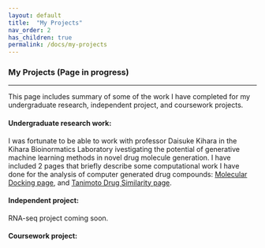 ```yaml
---
layout: default
title:  "My Projects"
nav_order: 2
has_children: true
permalink: /docs/my-projects
---
```

### My Projects (Page in progress)
---------------------------------------------------------------
This page includes summary of some of the work I have completed for my undergraduate research, independent project, and coursework projects.   
#### Undergraduate research work:  
I was fortunate to be able to work with professor Daisuke Kihara in the Kihara Bioinormatics Laboratory ivestigating the potential of generative machine learning methods in novel drug molecule generation. I have included 2 pages that briefly describe some computational work I have done for the analysis of computer generated drug compounds: [Molecular Docking page](https://nhwivo.github.io/docs/my-projects/docking_ligands.html), and [Tanimoto Drug Similarity page](https://nhwivo.github.io/docs/my-projects/tanimoto_calc.html).   


#### Independent project: 
RNA-seq project coming soon. 

#### Coursework project: 
